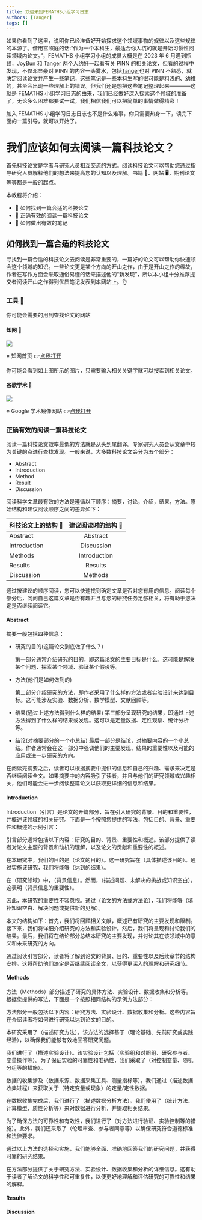 ```yaml
---
title: 欢迎来到FEMATHS小组学习日志
authors: [Tanger]
tags: []
---
```


如果你看到了这里，说明你已经准备好开始探求这个领域事物的规律以及这些规律的本源了。借用宫照庭的话:“作为一个本科生，最适合你入坑的就是开始习惯性阅读领域内论文。”，FEMATHS 小组学习小组的成员大概是在 2023 年 6 月遇到瓶颈，[JoyBun](https://github.com/JoyBun) 和 [Tanger](https://github.com/redhat123456) 两个人约好一起看有关 PINN 的相关论文，但看的过程中发现，不仅邓显豪对 PINN 的内容一头雾水，包括[Tanger](https://github.com/redhat123456)也对 PINN 不熟悉，就决定阅读论文并产生一些笔记，这些笔记是一些本科生写的很可能是粗浅的、幼稚的，甚至会出现一些理解上的错误。但我们还是想把这些笔记整理起来————这就是 FEMATHS 小组学习日志的由来，我们已经做好深入探索这个领域的准备了，无论多么困难都要试一试，我们相信我们可以把简单的事情做得精彩！

加入 FEMATHS 小组学习日志日志也不是什么难事，你只需要热身一下，读完下面的一篇引导，就可以开始了。

# 我们应该如何去阅读一篇科技论文？

首先科技论文是学者与研究人员相互交流的方式。阅读科技论文可以帮助您通过指导研究人员解释他们的想法来提高您的认知以及理解。书籍 📕、网站 🖥，期刊论文等等都是一般的起点。

本教程将介绍：

- 🌴 如何找到一篇合适的科技论文
- 🌵 正确有效的阅读一篇科技论文
- 🌾 如何做出有效的笔记

## 如何找到一篇合适的科技论文

寻找到一篇合适的科技论文去阅读是非常重要的，一篇好的论文可以帮助你快速领会这个领域的知识。一些论文更是某个方向的开山之作，由于是开山之作的缘故，作者在写作方面会采取通俗易懂的话来描述他的“新发现”，所以本小组十分推荐提交者阅读开山之作得到优质笔记发表到本网站上。👌

### 工具 🔨

你可能会需要的用到查找论文的网站

#### 知网 🍉

![](https://pic.imgdb.cn/item/6497f4991ddac507cc2a6c99.jpg)

※ 知网首页 👉[点我打开](https://www.cnki.net/)

你可能会看到如上图所示的图片，只需要输入相关关键字就可以搜索到相关论文。

#### 谷歌学术 🍊

![](https://pic.imgdb.cn/item/64996a5d1ddac507cc341f9d.jpg)

※ Google 学术镜像网站 👉[点我打开](https://ac.scmor.com/)

### 正确有效的阅读一篇科技论文

阅读一篇科技论文效率最低的方法就是从头到尾翻译。专家研究人员会从文章中较为关键的点进行查找发现。一般来说，大多数科技论文会分为五个部分：

- Abstract
- Introduction
- Method
- Result
- Discussion

阅读科学文章最有效的方法是遵循以下顺序：摘要，讨论，介绍，结果，方法。原始结构和建议阅读顺序之间的差异如下：

| 科技论文上的结构 🍑 | 建议阅读时的结构 🍒 |
| ------------------- | :-----------------: |
| Abstract            |      Abstract       |
| Introduction        |     Discussion      |
| Methods             |    Introduction     |
| Results             |       Results       |
| Discussion          |       Methods       |

通过按建议的顺序阅读，您可以快速找到确定文章是否对您有用的信息。阅读每个部分后，问问自己这篇文章是否有趣并且与您的研究任务足够相关，将有助于您决定是否继续阅读它。

#### Abstract

摘要一般包括四种信息：

- 研究的目的(这篇论文到底做了什么？)

  第一部分通常介绍研究的目的，即这篇论文的主要目标是什么。这可能是解决某个问题、探索某个领域、验证某个假设等。

- 方法(他们是如何做到的)

  第二部分介绍研究的方法，即作者采用了什么样的方法或者实验设计来达到目标。这可能涉及实验、数据分析、数学模型、文献回顾等。

- 结果(通过上述方法得到什么样的结果)
  第三部分呈现研究的结果，即通过上述方法得到了什么样的结果或发现。这可以是定量数据、定性观察、统计分析等。

- 结论(对摘要部分的一个小总结)
  最后一部分是结论，对摘要内容的一个小总结。作者通常会在这一部分中强调他们的主要发现、结果的重要性以及可能的应用或进一步研究的方向。

在阅读完摘要之后，读者可以根据摘要中提供的信息和自己的兴趣、需求来决定是否继续阅读全文。如果摘要中的内容吸引了读者，并且与他们的研究领域或兴趣相关，他们可能会进一步阅读整篇论文以获取更详细的信息和结果。

#### Introduction

Introduction（引言）是论文的开篇部分，旨在引入研究的背景、目的和重要性，并概述该领域的相关研究。下面是一个按照您提供的写法，包括目的、背景、重要性和概述的示例引言：

引言部分通常包括以下内容：研究的目的、背景、重要性和概述。该部分提供了读者对论文主题的背景和动机的理解，以及论文的贡献和重要性的概述。

在本研究中，我们的目的是（论文的目的）。这一研究旨在（具体描述该目的）。通过实施该研究，我们将能够（达到的结果）。

在（研究领域）中，（背景信息）。然而，（描述问题、未解决的挑战或知识空白）。这表明（背景信息的重要性）。

因此，本研究的重要性不容忽视。通过（论文的方法或方法论），我们将能够（填补知识空白、解决问题或提供新的见解）。

本文的结构如下：首先，我们将回顾相关文献，概述已有研究的主要发现和限制。接下来，我们将详细介绍研究的方法和实验设计。然后，我们将呈现和讨论我们的结果。最后，我们将在结论部分总结本研究的主要发现，并讨论其在该领域中的意义和未来研究的方向。

通过阅读引言部分，读者将了解到论文的背景、目的、重要性以及后续章节的结构安排。这将帮助他们决定是否继续阅读全文，以获得更深入的理解和研究细节。

#### Methods

方法（Methods）部分描述了研究的具体方法、实验设计、数据收集和分析等。根据您提供的写法，下面是一个按照相同结构的示例方法部分：

方法部分一般包括以下内容：研究方法、实验设计、数据收集和分析。这些内容旨在介绍读者将如何进行研究以达到论文的目的。

本研究采用了（描述研究方法）。该方法的选择基于（理论基础、先前研究或实践经验），以确保我们能够有效地回答研究问题。

我们进行了（描述实验设计）。该实验设计包括（实验组和对照组、研究参与者、变量操作等）。为了保证实验的可靠性和准确性，我们采取了（对控制变量、随机分组等的措施）。

数据的收集涉及（数据来源、数据采集工具、测量指标等）。我们通过（描述数据收集过程）来获取关于（特定变量或现象）的定量/定性数据。

在数据收集完成后，我们进行了（描述数据分析方法）。我们使用了（统计方法、计算模型、质性分析等）来对数据进行分析，并提取相关结果。

为了确保方法的可靠性和有效性，我们进行了（对方法进行验证、实验控制等的措施）。此外，我们还采取了（伦理审查、参与者同意等）以确保研究符合道德标准和法律要求。

通过以上方法的选择和实施，我们能够全面、准确地回答我们的研究问题，并获得可靠的研究结果。

在方法部分提供了关于研究方法、实验设计、数据收集和分析的详细信息。这有助于读者了解论文的科学性和可重复性，以便更好地理解和评估研究的可靠性和结果的解释。

#### Results

#### Discussion
